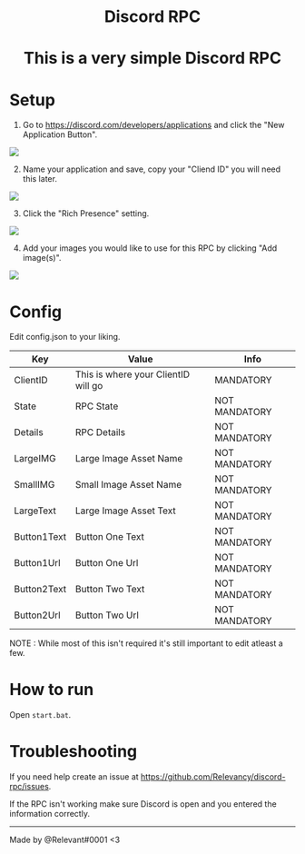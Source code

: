 <h1 align="center">Discord RPC<h1>
<h1 align="center">This is a very simple Discord RPC<h1>

# Setup
  
1. Go to https://discord.com/developers/applications and click the "New Application Button".
  <img src="https://cdn.discordapp.com/attachments/959323709087297586/987888732931772496/unknown.png"/>
  
2. Name your application and save, copy your "Cliend ID" you will need this later.
  <img src="https://cdn.discordapp.com/attachments/959323709087297586/987891053677907979/unknown.png"/>
  
3. Click the "Rich Presence" setting.
  <img src="https://cdn.discordapp.com/attachments/959323709087297586/987891603081400402/unknown.png"/>
  
4. Add your images you would like to use for this RPC by clicking "Add image(s)".
  <img src="https://cdn.discordapp.com/attachments/959323709087297586/987892254029021245/unknown.png"/>
  
 # Config
 
Edit config.json to your liking.
  
| Key | Value | Info |
| ------ | ------ | ------ |
| ClientID | This is where your ClientID will go | MANDATORY |
| State | RPC State | NOT MANDATORY |
| Details | RPC Details | NOT MANDATORY |
| LargeIMG | Large Image Asset Name | NOT MANDATORY |
| SmallIMG | Small Image Asset Name | NOT MANDATORY |
| LargeText | Large Image Asset Text | NOT MANDATORY |
| Button1Text | Button One Text | NOT MANDATORY |
| Button1Url | Button One Url | NOT MANDATORY |
| Button2Text | Button Two Text | NOT MANDATORY |
| Button2Url | Button Two Url | NOT MANDATORY |
  
NOTE : While most of this isn't required it's still important to edit atleast a few.

  
# How to run
  
Open `start.bat`.
  
# Troubleshooting

If you need help create an issue at https://github.com/ReIevancy/discord-rpc/issues.
  
If the RPC isn't working make sure Discord is open and you entered the information correctly.

---
Made by @Relevant#0001 <3
  
  
